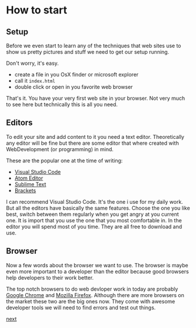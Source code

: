 # How to start

## Setup

Before we even start to learn any of the techniques that web sites use to show us pretty pictures and stuff we need to get our setup running.

Don't worry, it's easy.

- create a file in you OsX finder or microsoft explorer
- call it `index.html`
- double click or open in you favorite web browser

That's it. You have your very first web site in your browser. Not very much to see here but technically this is all you need.

## Editors

To edit your site and add content to it you need a text editor. Theoretically any editor will be fine but there are some editor that where created with WebDevelopment (or programming) in mind.

These are the popular one at the time of writing:

- [Visual Studio Code](https://code.visualstudio.com/)
- [Atom Editor](https://atom.io/)
- [Sublime Text](https://www.sublimetext.com/)
- [Brackets](http://brackets.io/)

I can recommend Visual Studio Code. It's the one i use for my daily work. But all the editors have basically the same features. Choose the one you like best, switch between them regularly when you get angry at you current one. It is import that you use the one that you most comfortable in. In the editor you will spend most of you time. They are all free to download and use.

## Browser

Now a few words about the browser we want to use. The browser is maybe even more important to a developer than the editor because good browsers help developers to their work better.

The top notch browsers to do web devloper work in today are probably [Google Chrome](https://www.google.com/chrome/) and [Mozilla Firefox](https://www.mozilla.org/en-US/firefox/new/). Although there are more browsers on the market these two are the big ones now. They come with awesome developer tools we will need to find errors and test out things.

[next](./01-intro.md)
